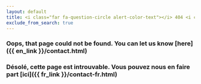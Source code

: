 ```yaml
---
layout: default
title: <i class="far fa-question-circle alert-color-text"></i> 404 <i class="fas fa-exclamation-triangle alert-color-text"></i>
exclude_from_search: true
---
```


### Oops, that page could not be found. You can let us know [here]({{ en_link }}/contact.html) <br> 

###  Désolé, cette page est introuvable. Vous pouvez nous en faire part [ici]({{ fr_link }}/contact-fr.html)
